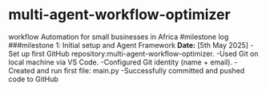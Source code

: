 # multi-agent-workflow-optimizer
workflow Automation for small businesses in Africa
#milestone log
###milestone 1: Initial setup and Agent Framework
**Date:** [5th May 2025]
-Set up first GitHub repository:multi-agent-workflow-optimizer.
-Used Git on local machine via VS Code.
-Configured Git identity (name + email).
-Created and run first file: main.py
-Successfully committed and pushed code to GitHub
